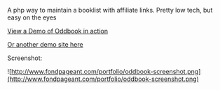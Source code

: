A php way to maintain a booklist with affiliate links. Pretty low tech, but easy on the eyes


[View a Demo of Oddbook in action](http://www.fondpageant.com/oddbook/booklist)

[Or another demo site here](http://jessamyn.info/booklist)

Screenshot:

![http://www.fondpageant.com/portfolio/oddbook-screenshot.png](http://www.fondpageant.com/portfolio/oddbook-screenshot.png)
